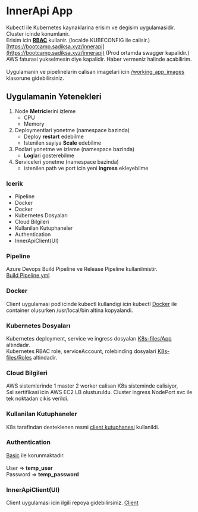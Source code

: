 # InnerApi App
Kubectl ile Kubernetes kaynaklarina erisim ve degisim uygulamasidir. Cluster icinde konumlanir. \
Erisim icin [**RBAC**](https://kubernetes.io/docs/reference/access-authn-authz/rbac/) kullanir. (localde KUBECONFIG ile calisir.) \
[https://bootcamp.sadiksa.xyz/innerapi](https://bootcamp.sadiksa.xyz/innerapi) (Prod ortamda swagger kapalidir.)\
AWS faturasi yukselmesin diye kapalidir. Haber vermeniz halinde acabilirim.\
\
Uygulamanin ve pipelinelarin calisan imagelari icin [/working_app_images](https://dev.azure.com/sadiksahin0511/bootcamp/_git/InnerApi?path=/working_app_images&version=GBmain) klasorune gidebilirsiniz.


## Uygulamanin Yetenekleri
1. Node **Metric**lerini izleme
    - CPU
    - Memory
2. Deploymentlari yonetme (namespace bazinda)
    - Deploy **restart** edebilme
    - Istenilen sayiya **Scale** edebilme
3. Podlari yonetme ve izleme (namespace bazinda)
    - **Log**lari gosterebilme
4. Serviceleri yonetme (namespace bazinda)
    - istenilen path ve port icin yeni **ingress** ekleyebilme

### Icerik
- Pipeline
- Docker
- Docker
- Kubernetes Dosyaları
- Cloud Bilgileri
- Kullanilan Kutuphaneler
- Authentication
- InnerApiClient(UI)

### Pipeline
Azure Devops Build Pipeline ve Release Pipeline kullanilmistir. \
[Build Pipeline yml](https://dev.azure.com/sadiksahin0511/bootcamp/_git/InnerApi?path=/azure-pipelines.yml&version=GBmain)

### Docker
Client uygulamasi pod icinde kubectl kullandigi icin kubectl [Docker](https://dev.azure.com/sadiksahin0511/bootcamp/_git/InnerApi?path=/InnerApi/Dockerfile&version=GBmain) ile container olusurken /usr/local/bin altina kopyalandi.

### Kubernetes Dosyaları
Kubernetes deployment, service ve ingress dosyaları [K8s-files/App](https://dev.azure.com/sadiksahin0511/bootcamp/_git/InnerApi?path=/InnerApi/K8s-files/App&version=GBmain) altındadır. \
Kubernetes RBAC role, serviceAccount, rolebinding dosyalari [K8s-files/Roles](https://dev.azure.com/sadiksahin0511/bootcamp/_git/InnerApi?path=/InnerApi/K8s-files/Roles&version=GBmain) altindadir.

### Cloud Bilgileri
AWS sistemlerinde 1 master 2 worker calisan K8s sisteminde calisiyor, \
Ssl sertifikasi icin AWS EC2 LB olusturuldu. Cluster ingress NodePort svc ile tek noktadan cikis verildi.

### Kullanilan Kutuphaneler
K8s tarafindan desteklenen resmi [client kutuphanesi](https://github.com/kubernetes-client/csharp) kullanildi. 

### Authentication
[Basic](https://dev.azure.com/sadiksahin0511/bootcamp/_git/InnerApi?path=/InnerApi/BasicAuthenticationHandler.cs&version=GBmain) ile korunmaktadir. \
\
User => **temp_user** \
Password => **temp_password**

### InnerApiClient(UI)
Client uygulamasi icin ilgili repoya gidebilirsiniz. [Client](https://dev.azure.com/sadiksahin0511/bootcamp/_git/InnerApiClient)

